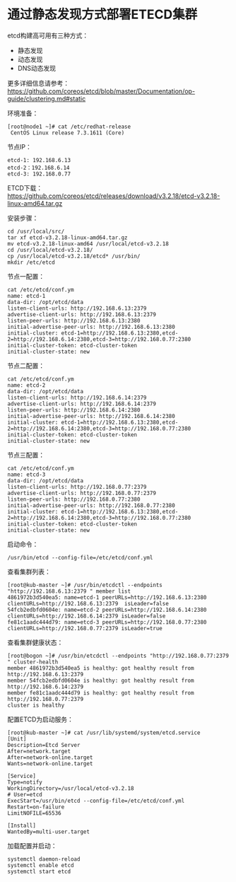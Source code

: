 # 通过静态发现方式部署ETECD集群 ##

etcd构建高可用有三种方式：

* 静态发现
* 动态发现
* DNS动态发现

更多详细信息请参考：<https://github.com/coreos/etcd/blob/master/Documentation/op-guide/clustering.md#static>

环境准备：
    
    [root@node1 ~]# cat /etc/redhat-release 
     CentOS Linux release 7.3.1611 (Core) 

节点IP：

    etcd-1: 192.168.6.13
    etcd-2：192.168.6.14 
    etcd-3: 192.168.0.77

ETCD下载：<https://github.com/coreos/etcd/releases/download/v3.2.18/etcd-v3.2.18-linux-amd64.tar.gz>

安装步骤：

    cd /usr/local/src/
    tar xf etcd-v3.2.18-linux-amd64.tar.gz
    mv etcd-v3.2.18-linux-amd64 /usr/local/etcd-v3.2.18
    cd /usr/local/etcd-v3.2.18/
    cp /usr/local/etcd-v3.2.18/etcd* /usr/bin/
    mkdir /etc/etcd
节点一配置：

    cat /etc/etcd/conf.ym
    name: etcd-1  
    data-dir: /opt/etcd/data  
    listen-client-urls: http://192.168.6.13:2379 
    advertise-client-urls: http://192.168.6.13:2379 
    listen-peer-urls: http://192.168.6.13:2380 
    initial-advertise-peer-urls: http://192.168.6.13:2380  
    initial-cluster: etcd-1=http://192.168.6.13:2380,etcd-2=http://192.168.6.14:2380,etcd-3=http://192.168.0.77:2380  
    initial-cluster-token: etcd-cluster-token  
    initial-cluster-state: new 
节点二配置：

    cat /etc/etcd/conf.ym
    name: etcd-2  
    data-dir: /opt/etcd/data  
    listen-client-urls: http://192.168.6.14:2379 
    advertise-client-urls: http://192.168.6.14:2379 
    listen-peer-urls: http://192.168.6.14:2380 
    initial-advertise-peer-urls: http://192.168.6.14:2380  
    initial-cluster: etcd-1=http://192.168.6.13:2380,etcd-2=http://192.168.6.14:2380,etcd-3=http://192.168.0.77:2380  
    initial-cluster-token: etcd-cluster-token  
    initial-cluster-state: new 
节点三配置：

    cat /etc/etcd/conf.ym
    name: etcd-3 
    data-dir: /opt/etcd/data  
    listen-client-urls: http://192.168.0.77:2379 
    advertise-client-urls: http://192.168.0.77:2379 
    listen-peer-urls: http://192.168.0.77:2380 
    initial-advertise-peer-urls: http://192.168.0.77:2380  
    initial-cluster: etcd-1=http://192.168.6.13:2380,etcd-2=http://192.168.6.14:2380,etcd-3=http://192.168.0.77:2380  
    initial-cluster-token: etcd-cluster-token  
    initial-cluster-state: new 

启动命令：

    /usr/bin/etcd --config-file=/etc/etcd/conf.yml
查看集群列表：
 
    [root@kub-master ~]# /usr/bin/etcdctl --endpoints "http://192.168.6.13:2379 " member list
    4861972b3d540ea5: name=etcd-1 peerURLs=http://192.168.6.13:2380 clientURLs=http://192.168.6.13:2379  isLeader=false
    54fcb2edbfd0604e: name=etcd-2 peerURLs=http://192.168.6.14:2380 clientURLs=http://192.168.6.14:2379 isLeader=false
    fe81c1aadc444d79: name=etcd-3 peerURLs=http://192.168.0.77:2380 clientURLs=http://192.168.0.77:2379 isLeader=true
查看集群健康状态：

    [root@bogon ~]# /usr/bin/etcdctl --endpoints "http://192.168.0.77:2379 " cluster-health
    member 4861972b3d540ea5 is healthy: got healthy result from http://192.168.6.13:2379 
    member 54fcb2edbfd0604e is healthy: got healthy result from http://192.168.6.14:2379 
    member fe81c1aadc444d79 is healthy: got healthy result from http://192.168.0.77:2379 
    cluster is healthy

配置ETCD为启动服务：

    [root@kub-master ~]# cat /usr/lib/systemd/system/etcd.service
    [Unit]  
    Description=Etcd Server  
    After=network.target  
    After=network-online.target  
    Wants=network-online.target  
  
    [Service]  
    Type=notify  
    WorkingDirectory=/usr/local/etcd-v3.2.18  
    # User=etcd  
    ExecStart=/usr/bin/etcd --config-file=/etc/etcd/conf.yml  
    Restart=on-failure  
    LimitNOFILE=65536  
  
    [Install]  
    WantedBy=multi-user.target

加载配置并启动：

    systemctl daemon-reload
    systemctl enable etcd
    systemctl start etcd
    
